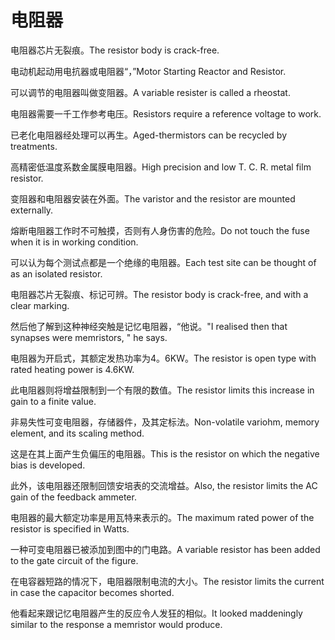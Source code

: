 # 电阻器

<p><span class="chinese">电阻器芯片无裂痕。</span><span class="english">The resistor body is crack-free.</span></p>

<p><span class="chinese">电动机起动用电抗器或电阻器“，”</span><span class="english">Motor Starting Reactor and Resistor.</span></p>

<p><span class="chinese">可以调节的电阻器叫做变阻器。</span><span class="english">A variable resister is called a rheostat.</span></p>

<p><span class="chinese">电阻器需要一千工作参考电压。</span><span class="english">Resistors require a reference voltage to work.</span></p>

<p><span class="chinese">已老化电阻器经处理可以再生。</span><span class="english">Aged-thermistors can be recycled by treatments.</span></p>

<p><span class="chinese">高精密低温度系数金属膜电阻器。</span><span class="english">High precision and low T. C. R. metal film resistor.</span></p>

<p><span class="chinese">变阻器和电阻器安装在外面。</span><span class="english">The varistor and the resistor are mounted externally.</span></p>

<p><span class="chinese">熔断电阻器工作时不可触摸，否则有人身伤害的危险。</span><span class="english">Do not touch the fuse when it is in working condition.</span></p>

<p><span class="chinese">可以认为每个测试点都是一个绝缘的电阻器。</span><span class="english">Each test site can be thought of as an isolated resistor.</span></p>

<p><span class="chinese">电阻器芯片无裂痕、标记可辨。</span><span class="english">The resistor body is crack-free, and with a clear marking.</span></p>

<p><span class="chinese">然后他了解到这种神经突触是记忆电阻器，“他说。</span><span class="english">"I realised then that synapses were memristors, " he says.</span></p>

<p><span class="chinese">电阻器为开启式，其额定发热功率为4。6KW。</span><span class="english">The resistor is open type with rated heating power is 4.6KW.</span></p>

<p><span class="chinese">此电阻器则将增益限制到一个有限的数值。</span><span class="english">The resistor limits this increase in gain to a finite value.</span></p>

<p><span class="chinese">非易失性可变电阻器，存储器件，及其定标法。</span><span class="english">Non-volatile variohm, memory element, and its scaling method.</span></p>

<p><span class="chinese">这是在其上面产生负偏压的电阻器。</span><span class="english">This is the resistor on which the negative bias is developed.</span></p>

<p><span class="chinese">此外，该电阻器还限制回馈安培表的交流增益。</span><span class="english">Also, the resistor limits the AC gain of the feedback ammeter.</span></p>

<p><span class="chinese">电阻器的最大额定功率是用瓦特来表示的。</span><span class="english">The maximum rated power of the resistor is specified in Watts.</span></p>

<p><span class="chinese">一种可变电阻器已被添加到图中的门电路。</span><span class="english">A variable resistor has been added to the gate circuit of the figure.</span></p>

<p><span class="chinese">在电容器短路的情况下，电阻器限制电流的大小。</span><span class="english">The resistor limits the current in case the capacitor becomes shorted.</span></p>

<p><span class="chinese">他看起来跟记忆电阻器产生的反应令人发狂的相似。</span><span class="english">It looked maddeningly similar to the response a memristor would produce.</span></p>

